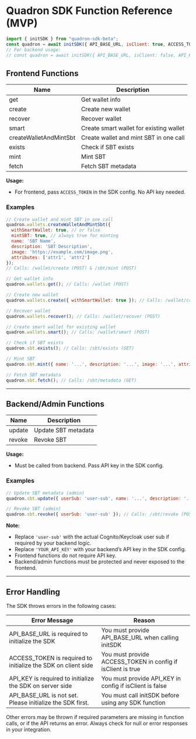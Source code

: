 # Quadron SDK Function Reference (MVP)

```js
import { initSDK } from "quadron-sdk-beta";
const quadron = await initSDK({ API_BASE_URL, isClient: true, ACCESS_TOKEN });
// For backend usage:
// const quadron = await initSDK({ API_BASE_URL, isClient: false, API_KEY });
```

## Frontend Functions

| Name                   | Description                             |
| ---------------------- | --------------------------------------- |
| get                    | Get wallet info                         |
| create                 | Create new wallet                       |
| recover                | Recover wallet                          |
| smart                  | Create smart wallet for existing wallet |
| createWalletAndMintSbt | Create wallet and mint SBT in one call  |
| exists                 | Check if SBT exists                     |
| mint                   | Mint SBT                                |
| fetch                  | Fetch SBT metadata                      |

**Usage:**

- For frontend, pass `ACCESS_TOKEN` in the SDK config. No API key needed.

### Examples

```js
// Create wallet and mint SBT in one call
quadron.wallets.createWalletAndMintSbt({
  withSmartWallet: true, // or false
  mintSBT: true, // always true for minting
  name: 'SBT Name',
  description: 'SBT Description',
  image: 'https://example.com/image.png',
  attributes: ['attr1', 'attr2']
});
// Calls: /wallet/create (POST) & /sbt/mint (POST)

// Get wallet info
quadron.wallets.get(); // Calls: /wallet (POST)

// Create new wallet
quadron.wallets.create({ withSmartWallet: true }); // Calls: /wallet/create (POST)

// Recover wallet
quadron.wallets.recover(); // Calls: /wallet/recover (POST)

// Create smart wallet for existing wallet
quadron.wallets.smart(); // Calls: /wallet/smart (POST)

// Check if SBT exists
quadron.sbt.exists(); // Calls: /sbt/exists (GET)

// Mint SBT
quadron.sbt.mint({ name: '...', description: '...', image: '...', attributes: [...] }); // Calls: /sbt/mint (POST)

// Fetch SBT metadata
quadron.sbt.fetch(); // Calls: /sbt/metadata (GET)
```

---

## Backend/Admin Functions

| Name   | Description         |
| ------ | ------------------- |
| update | Update SBT metadata |
| revoke | Revoke SBT          |

**Usage:**

- Must be called from backend. Pass API key in the SDK config.

### Examples

```js
// Update SBT metadata (admin)
quadron.sbt.update({ userSub: 'user-sub', name: '...', description: '...', image: '...', attributes: [...] }); // Calls: /sbt/updateMetadata (PUT)

// Revoke SBT (admin)
quadron.sbt.revoke({ userSub: 'user-sub' }); // Calls: /sbt/revoke (POST)
```

**Note:**

- Replace `'user-sub'` with the actual Cognito/Keycloak user sub if required by your backend logic.
- Replace `'YOUR_API_KEY'` with your backend’s API key in the SDK config.
- Frontend functions do not require API key.
- Backend/admin functions must be protected and never exposed to the frontend.

---

## Error Handling

The SDK throws errors in the following cases:

| Error Message                                                 | Reason                                                      |
| ------------------------------------------------------------- | ----------------------------------------------------------- |
| API_BASE_URL is required to initialize the SDK                | You must provide API_BASE_URL when calling initSDK          |
| ACCESS_TOKEN is required to initialize the SDK on client side | You must provide ACCESS_TOKEN in config if isClient is true |
| API_KEY is required to initialize the SDK on server side      | You must provide API_KEY in config if isClient is false     |
| API_BASE_URL is not set. Please initialize the SDK first.     | You must call initSDK before using any SDK function         |

Other errors may be thrown if required parameters are missing in function calls, or if the API returns an error. Always check for null or error responses in your integration.
